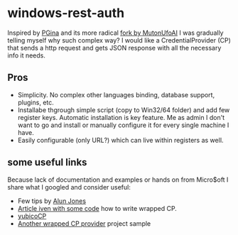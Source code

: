 # windows-rest-auth

Inspired by [PGina](https://github.com/pgina/pgina/) and its more radical [fork by MutonUfoAI](https://github.com/MutonUfoAI/pgina) I was gradually telling myself why such complex way? I would like a CredentialProvider (CP) that sends a http request and gets JSON response with all the necessary info it needs. 

## Pros
- Simplicity. No complex other languages binding, database support, plugins, etc.
- Installabe thgrough simple script (copy to Win32/64 folder) and add few register keys.
Automatic installation is key feature.
Me as admin I don't want to go and install or manually configure it for every single machine I have.
- Easily configurable (only URL?) which can live within registers as well.

## some useful links
Because lack of documentation and examples or hands on from Micro$oft I share what I googled and consider useful:
- Few tips by [Alun Jones](http://msmvps.com/blogs/alunj/archive/2011/02/21/1788561.aspx)
- [Article iven with some code](http://blog.leetsys.com/2012/01/02/capturing-windows-7-credentials-at-logon-using-custom-credential-provider/)
how to write wrapped CP.
- [yubicoCP](https://github.com/Yubico/yubico-windows-auth)
- [Another wrapped CP provider](https://github.com/greylon/automatic-intranet-login/) project sample
